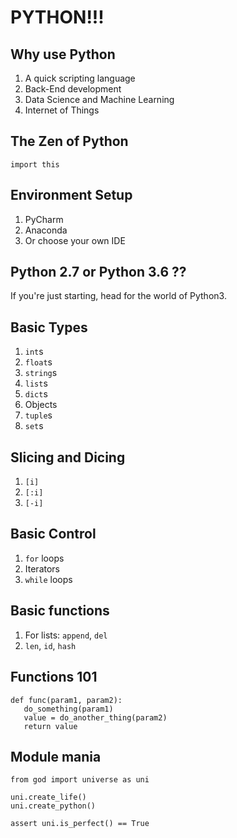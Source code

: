 # PYTHON!!!

## Why use Python
1. A quick scripting language
2. Back-End development
3. Data Science and Machine Learning
4. Internet of Things

## The Zen of Python
``` import this ```

## Environment Setup
1. PyCharm
2. Anaconda
3. Or choose your own IDE 

## Python 2.7 or Python 3.6 ??
If you're just starting, head for the world of Python3.

## Basic Types
1. `int`s
2. `float`s
3. `string`s
4. `list`s
5. `dict`s
6. Objects
7. `tuple`s
8. `set`s

## Slicing and Dicing
1. `[i]`
2. `[:i]`
3. `[-i]`

## Basic Control
1. `for` loops
2. Iterators
3. `while` loops

## Basic functions
1. For lists: `append`, `del`
2. `len`, `id`, `hash`

## Functions 101
```
def func(param1, param2):
   do_something(param1)
   value = do_another_thing(param2)
   return value
```

## Module mania
```
from god import universe as uni

uni.create_life()
uni.create_python()

assert uni.is_perfect() == True
```

